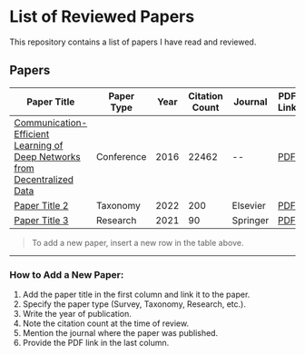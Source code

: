 # List of Reviewed Papers

This repository contains a list of papers I have read and reviewed.

## Papers

| Paper Title | Paper Type | Year | Citation Count | Journal | PDF Link |
|------------|-----------|------|---------------|---------|----------|
| [Communication-Efficient Learning of Deep Networks from Decentralized Data](https://proceedings.mlr.press/v54/mcmahan17a?ref=https://githubhelp.com) | Conference | 2016 | 22462 | -- | [PDF](https://github.com/AliAhmadi-Software/Federated-Learning-Articles/blob/main/Communication-Efficient%20Learning%20of%20Deep%20Networks%20from%20Decentralized%20Data/Communication-Efficient%20Learning%20of%20Deep%20Networks%20from%20Decentralized%20Data.pdf) |
| [Paper Title 2](link-to-paper) | Taxonomy | 2022 | 200 | Elsevier | [PDF](pdf-link) |
| [Paper Title 3](link-to-paper) | Research | 2021 | 90 | Springer | [PDF](pdf-link) |

> To add a new paper, insert a new row in the table above.

---

### How to Add a New Paper:
1. Add the paper title in the first column and link it to the paper.  
2. Specify the paper type (Survey, Taxonomy, Research, etc.).  
3. Write the year of publication.  
4. Note the citation count at the time of review.  
5. Mention the journal where the paper was published.  
6. Provide the PDF link in the last column.  

